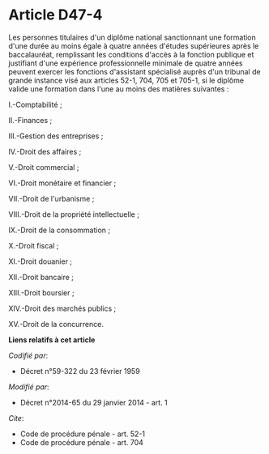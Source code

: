 # Article D47-4

Les personnes titulaires d'un diplôme national sanctionnant une formation d'une durée au moins égale à quatre années d'études
supérieures après le baccalauréat, remplissant les conditions d'accès à la fonction publique et justifiant d'une expérience
professionnelle minimale de quatre années peuvent exercer les fonctions d'assistant spécialisé auprès d'un tribunal de grande
instance  visé aux articles 52-1, 704, 705 et 705-1, si le diplôme valide une formation dans l'une au moins des matières
suivantes : 

I.-Comptabilité ; 

II.-Finances ; 

III.-Gestion des entreprises ; 

IV.-Droit des affaires ; 

V.-Droit commercial ; 

VI.-Droit monétaire et financier ; 

VII.-Droit de l'urbanisme ; 

VIII.-Droit de la propriété intellectuelle ; 

IX.-Droit de la consommation ; 

X.-Droit fiscal ; 

XI.-Droit douanier ; 

XII.-Droit bancaire ; 

XIII.-Droit boursier ; 

XIV.-Droit des marchés publics ; 

XV.-Droit de la concurrence.

**Liens relatifs à cet article**

_Codifié par_:

  - Décret n°59-322 du 23 février 1959

_Modifié par_:

  - Décret n°2014-65 du 29 janvier 2014 - art. 1

_Cite_:

  - Code de procédure pénale - art. 52-1
  - Code de procédure pénale - art. 704
